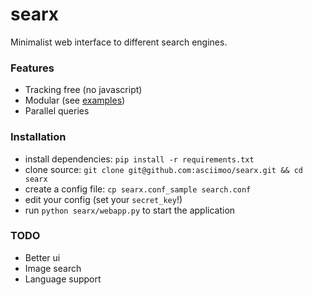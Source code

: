 searx
=====

Minimalist web interface to different search engines.

### Features

* Tracking free (no javascript)
* Modular (see [examples](https://github.com/asciimoo/searx/blob/master/examples))
* Parallel queries

### Installation

* install dependencies: `pip install -r requirements.txt`
* clone source: `git clone git@github.com:asciimoo/searx.git && cd searx`
* create a config file: `cp searx.conf_sample search.conf`
* edit your config (set your `secret_key`!)
* run `python searx/webapp.py` to start the application

### TODO

* Better ui
* Image search
* Language support
